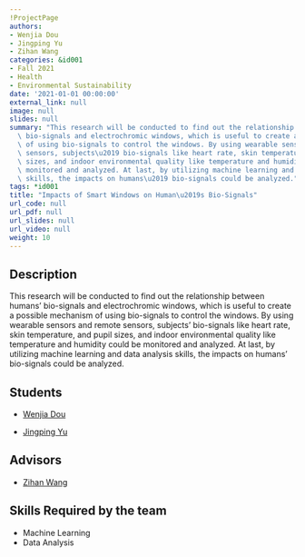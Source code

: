 ```yaml
---
!ProjectPage
authors:
- Wenjia Dou
- Jingping Yu
- Zihan Wang
categories: &id001
- Fall 2021
- Health
- Environmental Sustainability
date: '2021-01-01 00:00:00'
external_link: null
image: null
slides: null
summary: "This research will be conducted to find out the relationship between humans\u2019\
  \ bio-signals and electrochromic windows, which is useful to create a possible mechanism\
  \ of using bio-signals to control the windows. By using wearable sensors and remote\
  \ sensors, subjects\u2019 bio-signals like heart rate, skin temperature, and pupil\
  \ sizes, and indoor environmental quality like temperature and humidity could be\
  \ monitored and analyzed. At last, by utilizing machine learning and data analysis\
  \ skills, the impacts on humans\u2019 bio-signals could be analyzed."
tags: *id001
title: "Impacts of Smart Windows on Human\u2019s Bio-Signals"
url_code: null
url_pdf: null
url_slides: null
url_video: null
weight: 10
---
```

## Description

This research will be conducted to find out the relationship between humans’ bio-signals and electrochromic windows, which is useful to create a possible mechanism of using bio-signals to control the windows. By using wearable sensors and remote sensors, subjects’ bio-signals like heart rate, skin temperature, and pupil sizes, and indoor environmental quality like temperature and humidity could be monitored and analyzed. At last, by utilizing machine learning and data analysis skills, the impacts on humans’ bio-signals could be analyzed.





## Students

* [Wenjia Dou](../../../author/wenjia-dou)

* [Jingping Yu](../../../author/jingping-yu)

## Advisors

* [Zihan Wang](../../../author/zihan-wang)

## Skills Required by the team


* Machine Learning
* Data Analysis